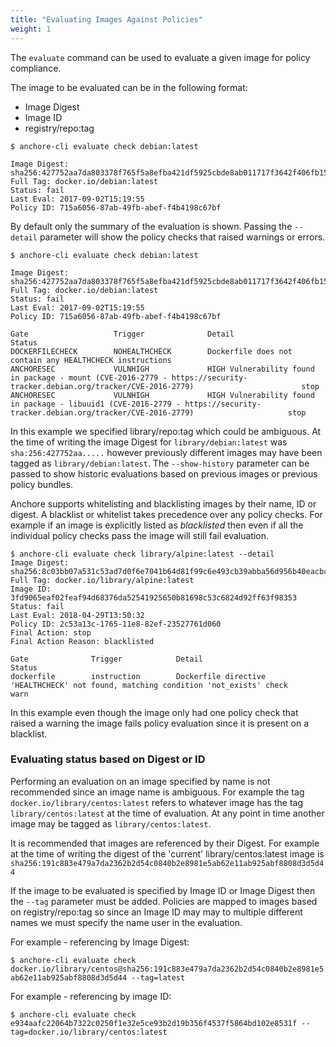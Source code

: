```yaml
---
title: "Evaluating Images Against Policies"
weight: 1
---
```


The `evaluate` command can be used to evaluate a given image for policy compliance.

The image to be evaluated can be in the following format:

- Image Digest
- Image ID
- registry/repo:tag

```
$ anchore-cli evaluate check debian:latest

Image Digest: sha256:427752aa7da803378f765f5a8efba421df5925cbde8ab011717f3642f406fb15
Full Tag: docker.io/debian:latest
Status: fail
Last Eval: 2017-09-02T15:19:55
Policy ID: 715a6056-87ab-49fb-abef-f4b4198c67bf
```

By default only the summary of the evaluation is shown. Passing the `--detail` parameter will show the policy checks that raised warnings or errors.

```
$ anchore-cli evaluate check debian:latest

Image Digest: sha256:427752aa7da803378f765f5a8efba421df5925cbde8ab011717f3642f406fb15
Full Tag: docker.io/debian:latest
Status: fail
Last Eval: 2017-09-02T15:19:55
Policy ID: 715a6056-87ab-49fb-abef-f4b4198c67bf

Gate                   Trigger              Detail                                                                                                                                         Status        
DOCKERFILECHECK        NOHEALTHCHECK        Dockerfile does not contain any HEALTHCHECK instructions   
ANCHORESEC             VULNHIGH             HIGH Vulnerability found in package - mount (CVE-2016-2779 - https://security-tracker.debian.org/tracker/CVE-2016-2779)                        stop          
ANCHORESEC             VULNHIGH             HIGH Vulnerability found in package - libuuid1 (CVE-2016-2779 - https://security-tracker.debian.org/tracker/CVE-2016-2779)                     stop        
```

In this example we specified library/repo:tag which could be ambiguous. At the time of writing the image Digest for `library/debian:latest` was `sha:256:427752aa.....` however previously different images may have been tagged as `library/debian:latest`. The `--show-history` parameter can be passed to show historic evaluations based on previous images or previous policy bundles.

Anchore supports whitelisting and blacklisting images by their name, ID or digest. A blacklist or whitelist takes precedence over any policy checks. For example if an image is explicitly listed as *blacklisted* then even if all the individual policy checks pass the image will still fail evaluation.

```
$ anchore-cli evaluate check library/alpine:latest --detail
Image Digest: sha256:8c03bb07a531c53ad7d0f6e7041b64d81f99c6e493cb39abba56d956b40eacbc
Full Tag: docker.io/library/alpine:latest
Image ID: 3fd9065eaf02feaf94d68376da52541925650b81698c53c6824d92ff63f98353
Status: fail
Last Eval: 2018-04-29T13:50:32
Policy ID: 2c53a13c-1765-11e8-82ef-23527761d060
Final Action: stop
Final Action Reason: blacklisted

Gate              Trigger            Detail                                                                                     Status        
dockerfile        instruction        Dockerfile directive 'HEALTHCHECK' not found, matching condition 'not_exists' check        warn         
```

 In this example even though the image only had one policy check that raised a warning the image fails policy evaluation since it is present on a blacklist.

### Evaluating status based on Digest or ID

Performing an evaluation on an image specified by name is not recommended since an image name is ambiguous. For example the tag `docker.io/library/centos:latest` refers to whatever image has the tag `library/centos:latest` at the time of evaluation. At any point in time another image may be tagged as `library/centos:latest`.

It is recommended that images are referenced by their Digest. For example at the time of writing the digest of the 'current' library/centos:latest image is `sha256:191c883e479a7da2362b2d54c0840b2e8981e5ab62e11ab925abf8808d3d5d44`

If the image to be evaluated is specified by Image ID or Image Digest then the `--tag` parameter must be added. Policies are mapped to images based on registry/repo:tag so since an Image ID may may to multiple different names we must specify the name user in the evaluation.

For example - referencing by Image Digest: 

`$ anchore-cli evaluate check docker.io/library/centos@sha256:191c883e479a7da2362b2d54c0840b2e8981e5ab62e11ab925abf8808d3d5d44 --tag=latest`

For example - referencing by image ID:

`$ anchore-cli evaluate check e934aafc22064b7322c0250f1e32e5ce93b2d19b356f4537f5864bd102e8531f --tag=docker.io/library/centos:latest`



